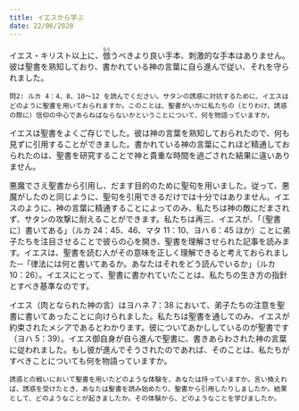 ```yaml
---
title: イエスから学ぶ
date: 22/06/2020
---
```


イエス・キリスト以上に、<ruby>倣<rt>なら</rt></ruby>うべきより良い手本、刺激的な手本はありません。彼は聖書を熟知しており、書かれている神の言葉に自ら進んで従い、それを守られました。

`問2: ルカ 4：4、8、10～12 を読んでください。サタンの誘惑に対抗するために、イエスはどのように聖書を用いておられますか。このことは、聖書がいかに私たちの（とりわけ、誘惑の際に）信仰の中心であらねばならないかということについて、何を物語っていますか。`

イエスは聖書をよくご存じでした。彼は神の言葉を熟知しておられたので、何も見ずに引用することができました。書かれている神の言葉にこれほど精通しておられたのは、聖書を研究することで神と貴重な時間を過ごされた結果に違いありません。

悪魔でさえ聖書から引用し、だます目的のために聖句を用いました。従って、悪魔がしたのと同じように、聖句を引用できるだけでは十分ではありません。イエスのように、神の言葉に精通することによってのみ、私たちは神の敵にだまされず、サタンの攻撃に耐えることができます。私たちは再三、イエスが、「〔聖書に〕書いてある」（ルカ 24：45、46、マタ 11：10、ヨハ 6：45 ほか）ことに弟子たちを注目させることで彼らの心を開き、聖書を理解させられた記事を読みます。イエスは、聖書を読む人がその意味を正しく理解できると考えておられました─「律法には何と書いてあるか。あなたはそれをどう読んでいるか」（ルカ 10：26）。イエスにとって、聖書に書かれていたことは、私たちの生き方の指針とすべき基準なのです。

イエス（肉となられた神の言）はヨハネ 7：38 において、弟子たちの注意を聖書に書いてあったことに向けられました。私たちは聖書を通してのみ、イエスが約束されたメシアであるとわかります。彼についてあかししているのが聖書です（ヨハ 5：39）。イエス御自身が自ら進んで聖書に、書きあらわされた神の言葉に従われました。もし彼が進んでそうされたのであれば、そのことは、私たちがすべきことについても何を物語っていますか。

`誘惑との戦いにおいて聖書を用いたどのような体験を、あなたは持っていますか。言い換えれば、誘惑を受けたとき、あなたは聖書を読み始めたり、聖書から引用したりしましたか。結果として、どのようなことが起きましたか。その体験から、どのようなことを学びましたか。`